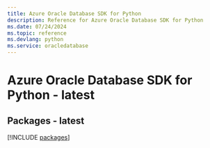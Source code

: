```yaml
---
title: Azure Oracle Database SDK for Python
description: Reference for Azure Oracle Database SDK for Python
ms.date: 07/24/2024
ms.topic: reference
ms.devlang: python
ms.service: oracledatabase
---
```

# Azure Oracle Database SDK for Python - latest
## Packages - latest
[!INCLUDE [packages](oracle-database-index.md)]